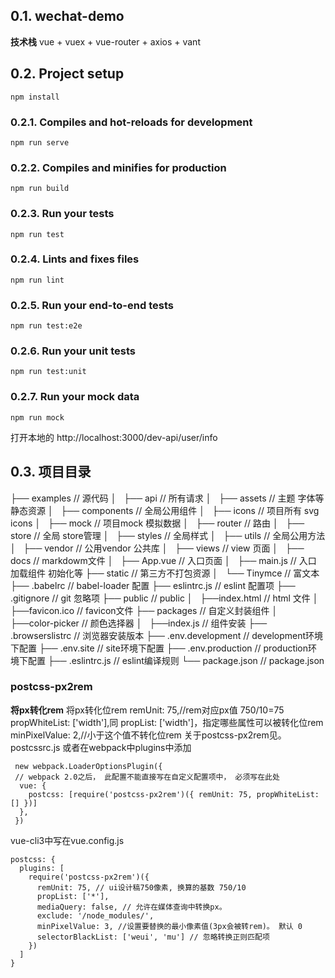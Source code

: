 ## 0.1. wechat-demo
**技术栈** vue + vuex + vue-router + axios + vant

## 0.2. Project setup
```
npm install
```

### 0.2.1. Compiles and hot-reloads for development
```
npm run serve
```

### 0.2.2. Compiles and minifies for production
```
npm run build
```

### 0.2.3. Run your tests
```
npm run test
```

### 0.2.4. Lints and fixes files
```
npm run lint
```

### 0.2.5. Run your end-to-end tests
```
npm run test:e2e
```

### 0.2.6. Run your unit tests
```
npm run test:unit
```
### 0.2.7. Run your mock data
```
npm run mock 
```
打开本地的 http://localhost:3000/dev-api/user/info

## 0.3. 项目目录
├── examples                   // 源代码
│   ├── api                    // 所有请求
│   ├── assets                 // 主题 字体等静态资源
│   ├── components             // 全局公用组件
│   ├── icons                  // 项目所有 svg icons
│   ├── mock                   // 项目mock 模拟数据
│   ├── router                 // 路由
│   ├── store                  // 全局 store管理
│   ├── styles                 // 全局样式
│   ├── utils                  // 全局公用方法
│   ├── vendor                 // 公用vendor 公共库
│   ├── views                  // view 页面
│   ├── docs                   // markdowm文件
│   ├── App.vue                // 入口页面
│   ├── main.js                // 入口 加载组件 初始化等
├── static                     // 第三方不打包资源
│   └── Tinymce                // 富文本
├── .babelrc                   // babel-loader 配置
├── eslintrc.js                // eslint 配置项
├── .gitignore                 // git 忽略项
├── public                     // public
│   ├──index.html              // html 文件
│   ├──favicon.ico             // favicon文件
├── packages                   // 自定义封装组件
│   ├──color-picker            // 颜色选择器
│   ├──index.js                // 组件安装
├── .browserslistrc            // 浏览器安装版本
├── .env.development           // development环境下配置
├── .env.site                  // site环境下配置
├── .env.production            // production环境下配置
├── .eslintrc.js               // eslint编译规则
└── package.json               // package.json

### postcss-px2rem
**将px转化rem**
将px转化位rem
remUnit: 75,//rem对应px值 750/10=75
propWhiteList: ['width'],同 propList: ['width']，指定哪些属性可以被转化位rem
minPixelValue: 2,//小于这个值不转化位rem
关于postcss-px2rem见。postcssrc.js
或者在webpack中plugins中添加
```
 new webpack.LoaderOptionsPlugin({
 // webpack 2.0之后， 此配置不能直接写在自定义配置项中， 必须写在此处
  vue: {
    postcss: [require('postcss-px2rem')({ remUnit: 75, propWhiteList: [] })]
  },
 })
 ```

vue-cli3中写在vue.config.js
```
postcss: {
  plugins: [
    require('postcss-px2rem')({
      remUnit: 75, // ui设计稿750像素, 换算的基数 750/10
      propList: ['*'],
      mediaQuery: false, // 允许在媒体查询中转换px。
      exclude: '/node_modules/',
      minPixelValue: 3, //设置要替换的最小像素值(3px会被转rem)。 默认 0
      selectorBlackList: ['weui', 'mu'] // 忽略转换正则匹配项
    })
  ]
}
```